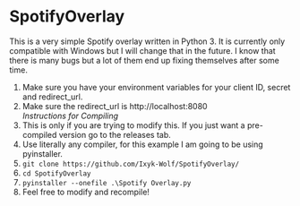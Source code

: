 # SpotifyOverlay
This is a very simple Spotify overlay written in Python 3.
It is currently only compatible with Windows but I will change that in the future.
I know that there is many bugs but a lot of them end up fixing themselves after some time.  
  1. Make sure you have your environment variables for your client ID, secret and redirect_url.  
  2. Make sure the redirect_url is http://localhost:8080  
*Instructions for Compiling*
1. This is only if you are trying to modify this. If you just want a pre-compiled version go to the releases tab.
2. Use literally any compiler, for this example I am going to be using pyinstaller.
3. `git clone https://github.com/Ixyk-Wolf/SpotifyOverlay/`
4. `cd SpotifyOverlay`
6. `pyinstaller --onefile .\Spotify Overlay.py`
7. Feel free to modify and recompile!
